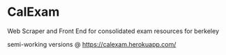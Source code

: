 # CalExam
Web Scraper and Front End for consolidated exam resources for berkeley

semi-working versions @ https://calexam.herokuapp.com/
